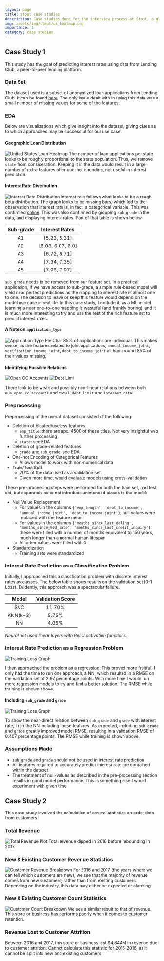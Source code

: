 ```yaml
---
layout: page
title: stout case studies
description: Case studies done for the interview process at Stout, a global investment bank and advisory firm.
img: assets/img/stout/us_heatmap.png
importance: 1
category: case studies
---
```


## **Case Study 1**
This study has the goal of predicting interest rates using data from Lending Club, 
a peer-to-peer lending platform.

### Data Set
The dataset used is a subset of anonymized loan applications from Lending Club.
It can be found [here](https://www.openintro.org/data/index.php?data=loans_full_schema ). The only issue dealt with in using this data was a small
number of missing values for some of the features.

### EDA
Below are visualizations which give insight into the dataset, giving clues as to which
approaches may be successful for our use case.

#### Geographic Loan Distribution

![United States Loan Heatmap](../../assets/img/stout/us_heatmap.png)
The number of loan applications per state looks to be roughly proportional to the 
state population. Thus, we remove `state` from consideration. Keeping it in 
the data would result in a large number of extra features after one-hot encoding, not 
useful in interest prediction.

#### Interest Rate Distribution

![Interest Rate Distribution](../../assets/img/stout/interest_distribution.png)
Interest rate follows what looks to be a rough beta distribution. The graph looks
to be missing bars, which led to the observation that interest rate is, in fact, a 
categorical variable. This was confirmed [online](https://www.lendingclub.com/investing/investor-education/interest-rates-and-fees). This was also
confirmed by grouping `sub_grade` in the data, and displaying interest rates. Part 
of that table is shown below.


|Sub-grade|Interest Rates     |
|:-------:|:-----------------:|
|A1       |[5.23, 5.31]       |
|A2       |[6.08, 6.07, 6.0]  |
|A3       |[6.72, 6.71]       |
|A4       |[7.34, 7.35]       |
|A5       |[7.96, 7.97]       |


`sub_grade` needs to be removed from our feature set. In a practical application, if we
have access to sub-grade, a simple rule-based model will yield near perfect
predictions as the mapping to interest rate is almost one to one. The decision to 
leave or keep this feature would depend on the model use case in real life. In 
this case study, I exclude it, as a ML model learning a near one-to-one mapping
is wasteful (and frankly boring), and it is much more interesting to try and use the 
rest of the rich feature set to predict interest rates.

#### A Note on `application_type`

![Application Type Pie Char](../../assets/img/stout/application_type_pie.png)
85% of applications are individual. This makes sense, as the features 
related to joint applications, `annual_income_joint`, `verification_income_joint`,
`debt_to_income_joint` all had around 85% of their values missing.

#### Identifying Possible Relations

![Open CC Accounts](../../assets/img/stout/open_cc_accts.png)
![Debt Limi](../../assets/img/stout/debt_limit_relation.png)

There look to be weak and possibly non-linear relations between both
`num_open_cc_accounts` and `total_debt_limit` and `interest_rate`.

### Preprocessing

Preprocessing of the overall dataset consisted of the following:
* Deletion of bloated/useless features
    * `emp_title`: there are apx. 4500 of these titles. Not very insightful w/o further processing
    * `state`: see EDA
* Deletion of grade-related features
    * `grade` and `sub_grade`: see EDA
* One-hot Encoding of Categorical Features
    * Allows model to work with non-numerical data
* Train/Test Split
    * 20% of the data used as a validation set
    * Given more time, would evaluate models using cross-validation

These pre-processing steps were performed for both the train set, and test set, but
separately as to not introduce unintended biases to the model:

* Null Value Replacement
    * For values in the columns `{'emp_length', 'debt_to_income', 'annual_income_joint', 'debt_to_income_joint'}`, null values were replaced with the feature mean
    * For values in the columns `{'months_since_last_delinq', 'months_since_90d_late', 'months_since_last_credit_inquiry'}` these were filled with a number of months equivalent to 150 years, much longer than a normal human lifespan
    * All other values were filled with 0
* Standardization
    * Training sets were standardized

### Interest Rate Prediction as a Classification Problem
Initially, I approached this a classfication problem with discrete interest rates as classes. The below table shows results on the validation set (0-1 Loss). Evidently, this approach was a spectacular failure.

|Model   |Validation Score|
|:------:|:--------------:|
|SVC     |11.70%          |
|KNN(k=3)|5.75%           |
|NN      |4.05%           |

*Neural net used linear layers with ReLU activation functions.*

### Interest Rate Prediction as a Regression Problem

![Training Loss Graph](../../assets/img/stout/training_loss_normal.png)

I then approached the problem as a regression. This proved more fruitful. I only had
the time to run one approach, a NN, which resulted in a RMSE on the validation set of 
2.97 percentage points. With more time I would run more regression models to try and find a better solution. The RMSE while training is shown above.

#### Including `sub_grade` and `grade`

![Training Loss Graph](../../assets/img/stout/training_loss_oneone.png)

To show the near-direct relation between `sub_grade` and `grade` with interest rate, I
ran the NN including these features. As expected,  including `sub_grade` and `grade` greatly improved model RMSE, 
resulting in a validation RMSE of 0.407 percentage points. The RMSE while training is shown above.

### Assumptions Made

* `sub_grade` and `grade` should not be used in interest rate prediction
* All features required to accurately predict interest rate are 
contained within the dataset
* The treatment of null-values as described in the pre-processing section results in good model performance. This is something else I would experiment with given time

## **Case Study 2**
This case study involved the calculation of several statistics on order data from
customers.

### Total Revenue

![Total Revenue Plot](../../assets/img/stout/total_rev.png)
Total revenue dipped in 2016 before rebounding in 2017.

### New & Existing Customer Revenue Statistics

![Customer Revenue Breakdown](../../assets/img/stout/customer_revenue_split.png)
For 2016 and 2017 (the years where we can tell which customers are new), we see that
the majority of revenue comes from new customers, rather than from existing customers. Depending on the industry, this data may either be expected or alarming.

### New & Existing Customer Count Statistics

![Customer Count Breakdown](../../assets/img/stout/customer_count_breakdown.png)
We see a similar result to that of revenue. This store or business has performs poorly
when it comes to customer retention.

### Revenue Lost to Customer Attrition

Between 2016 and 2017, this store or business lost $4.844M in revenue due to customer attrition. Cannot calculate this statistic for 2015-2016, as it cannot be split into
new and existing customers.
